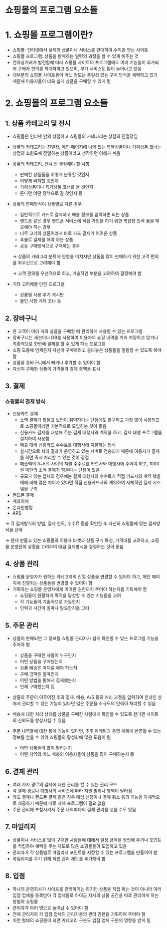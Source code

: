 # 쇼핑몰의 프로그램 요소들

# 1. 쇼핑몰 프로그램이란?

- 쇼핑몰: 인터넷에서 실제의 상품이나 서비스를 판매하여 수익을 얻는 사이트
- 쇼핑몰 프로그램: 상품을 판매하는 일련의 과정을 할 수 있게 해주는 것
- 전자상거래가 발전함에 따라 쇼핑몰 사이트의 프로그램에도 여러 기능들이 추가되어 구매자 편의를 최대화하고 있으며, 부가 서비스도 많이 늘어나고 있음
- 대부분의 쇼핑몰 사이트들이 어느 정도는 통일성 있는 구매 방식을 채택하고 있기 때문에 이용자들이 더욱 쉽게 상품을 구매할 수 있게 됨

# 2. 쇼핑몰의 프로그램 요소들

## 1. 상품 카테고리 및 전시

- 쇼핑몰은 인터넷 안의 상점이고 쇼핑몰의 카테고리는 상점의 진열장임
- 상품의 카테고리는 진열장, 메인 페이지에 나와 있는 특별상품이나 기획상품 코너는 상점의 쇼윈도에 진열하는 상품이라고 생각하면 이해가 쉬움
- 상품의 카테고리, 전시 전 결정해야 할 사항
    - 판매할 상품들을 어떻게 분류할 것인지
    - 어떻게 배치할 것인지
    - 기획상품이나 특가상품 코너를 둘 것인지
    - 둔다면 어떤 정책으로 갈 것인지 등

- 상품의 판매방식이 상품별로 다른 경우
    - 일반적으로 카드로 결제하고 배송 정보를 입력하면 되는 상품
    - 핸드폰 같은 경우 핸드폰 서비스에 직접 가입을 하기 위한 복잡한 입력  폼을 제공해야 하는 경우
    - 너무 고가의 상품이라서 바로 카드 결제가 어려운 상품
    - 후불로 결제를 해야 하는 상품
    - 공동 구매방식으로 구매하는 경우
    
    → 상품의 카테고리 분류에 영향을 미치지만 상품을 많이 판매하기 위한 고객 편의를 최우선으로 고려해야 함
    
    → 고객 편의를 우선적으로 하고, 기술적인 부분을 고려하여 결정해야 함
    

- 기타 고려해볼 만한 프로그램
    - 상품별 사용 후기 게시판
    - 불만 사항 게재 코너 등

## 2. 장바구니

- 한 고객이 여러 개의 상품을 구매할 때 편리하게 사용할 수 있는 프로그램
- 장바구니는 세션이나 DB를 사용하여 이용자의 쇼핑 내역을 계속 저장하고 있거나 최종적으로 한번에 결제를 할 수 있게 하는 프로그램
- 쇼핑 도중에 언제든지 자신이 구매하려고 골라놓은 상품들을 열람할 수 있도록 해야 함
- 상품을 장바구니에서 빼거나 추가할 수 있어야 함
- 자신이 구매한 상품의 가격들과 결제 총액을 표시

## 3. 결제

### 쇼핑몰의 결제 방식

- 신용카드 결제
    - 소액 결제가 힘들고 보안이 취약하다는 단점에도 불구하고 가장 많이 사용되므로 쇼핑몰이라면 기본적으로 도입하는 것이 좋음
    - 신용카드 결제를 대행해 주는 결제 대행사와 계약을 하고, 결제 대행 프로그램을 설치하여 사용함
    - 매출 대비 신용카드 수수료를 대행사에 지불하는 방식
    - 실시간으로 처리 결과가 운영하고 있는 서버로 전송되기 때문에 이용자가 결제를 하면 즉시 처리할 수 있는 것이 장점
    - 매출액의 3~5% 사이의 지불 수수료를 카드사와 대행사에 주어야 하고, 1000원 미만의 소액 결제가 힘들다는 단점이 있음
    - 규모가 있는 업체의 경우에는 결제 대행사의 수수료가 직접 카드사와 계약 했을 때에 비해 많은 차이가 있다면 직접 신용카드사와 계약하여 자체적인 결제 시스템을 구축
- 핸드폰 결제
- 계좌이체
- 온라인뱅킹
- ARS

→ 각 결제방식의 방법, 결제 한도, 수수료 등을 확인한 후 자신의 쇼핑몰에 맞는 결제방식을 선택

→ 현재 만들고 있는 쇼핑몰의 이용자 타겟과 상품 구매 특성, 가격대를 고려하고, 쇼핑몰 운영진의 상황을 고려하여 대금 결제방식을 결정하는 것이 좋음

## 4. 상품 관리

- 쇼핑몰 운영자가 원하는 카테고리의 진열 상품을 변경할 수 있어야 하고, 메인 페이지에 진열되는 상품들을 변경할 수 있어야 함
- 기획자는 쇼핑몰 운영자에게 어떠한 권한까지 주어야 하는지를 기획해야 함
    - 쇼핑몰이 원활하게 목적을 달성할 수 있는 기능들을 고려
    - 각 기능들이 기술적으로 가능한지
    - 인력과 시간이 얼마나 필요한지를 고려

## 5. 주문 관리

- 상품이 판매되면 그 정보를 쇼핑몰 관리자가 쉽게 확인할 수 있는 프로그램 기능을 주어야 함
    - 상품을 구매한 사람이 누구인지
    - 어떤 상품을 구매했는지
    - 상품 배송은 어디로 해야 하는지
    - 구매 금액은 얼마인지
    - 어떤 방법을 통해서 결제했는지
    - 언제 구매했는지 등

- 상품의 주문이 이루어진 후의 결제, 배송, A/S 등의 처리 과정을 입력하여 온라인 상에서 관리할 수 있는 기능이 있다면 많은 주문을 소규모의 인력이 처리할 수 있음
- 배송에 대한 처리 상태를 상품을 구매한 사람에게 확인할 수 있도록 한다면 사이트의 신뢰도를 향상시킬 수 있음

- 주문 내역들에 대한 통계 기능이 있다면, 추후 마케팅과 운영 계획에 반영할 수 있는 정보를 얻을 수 있어 쇼핑몰의 활성화에 많은 도움이 됨
    - 어떤 상품들이 많이 팔리는지
    - 어떤 지역의 어느 계층의 이용자들이 상품을 많이 구매하는지 등

## 6. 결제 관리

- 여러 가지 경로의 결제에 대한 관리를 할 수 있는 관리 모드
- 각 결제 경로나 대행사의 서비스에 따라 지원 범위나 영역이 달라짐
- 카드 결제나 핸드폰 결제 같은 경우 매입 신청이나 결제 취소 등의 기능을 자체적으로 제공하기 때문에 따로 자체 프로그램이 필요 없음
- 주문 관리에 포함시켜서 주문 내역마다의 결제 관리를 넣을 수도 있음

## 7. 마일리지

- 상품이나 서비스를 많이 구매한 사람들에 대해서 일정 금액을 정립해 주거나 포인트를 적립하여 혜택을 주는 제도로 많은 쇼핑몰들이 도입하고 있음
- 관리자가 각 상품별로 마일리지 포인트를 지정할 수 있는 프로그램을 만들어야 함
- 마일리지를 주기 위해 회원 관리 제도를 추가해야 함

## 8. 입점

- 하나의 운영회사가 사이트를 관리하기는 하지만 상품을 직접 파는 것이 아니라 여러 입점 업체를 등록받아 각 업체들로 하여금 자사의 상품 공간을 따로 관리하게 하는 방법의 쇼핑몰
- 관리자가 여러 명으로 늘어날 수 있어야 함
- 전체 관리자와 각 입점 업체의 관리자들의 관리 권한을 기획하여 주어야 함
- 이런 형태의 쇼핑몰이 되면 카테고리 구분도 입점 업체 구분의 영향을 받게 됨
